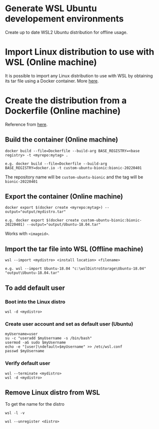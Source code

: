 # Generate WSL Ubuntu developement environments

Create up to date WSL2 Ubuntu distribution for offline usage.

# Import Linux distribution to use with WSL (Online machine)

It is possible to import any Linux distribution to use with WSL by obtaining its tar file using a Docker container. More [here](https://docs.microsoft.com/en-us/windows/wsl/use-custom-distro).

# Create the distribution from a Dockerfile (Online machine)

Reference from [here](https://source.coveo.com/2019/10/18/wsl-from-dockerfile/).

## Build the container (Online machine)
```console
docker build --file=Dockerfile --build-arg BASE_REGISTRY=<base registry> -t <myrepo:mytag> .
```
```
e.g. docker build --file=Dockerfile --build-arg BASE_REGISTRY=docker.io -t custom-ubuntu-bionic:bionic-20220401
```
The repository name will be `custom-ubuntu-bionic` and the tag will be `bionic-20220401`

## Export the container (Online machine)
```console
docker export $(docker create <myrepo:mytag>) --output="output/mydistro.tar"
```
```
e.g. docker export $(docker create custom-ubuntu-bionic:bionic-20220401) --output="output/Ubuntu-18.04.tar"
```
Works with `<imageid>`.

## Import the tar file into WSL (Offline machine)
```console
wsl --import <mydistro> <install location> <filename>
```
```
e.g. wsl --import Ubuntu-18.04 "c:\wslDistroStorage\Ubuntu-18.04" "output\Ubuntu-18.04.tar"
```

## To add default user

### Boot into the Linux distro
```console
wsl -d <mydistro>
```

### Create user account and set as default user (Ubuntu)
```console
myUsername=user
su -c "useradd $myUsername -s /bin/bash"
usermod -aG sudo $myUsername
echo -e "[user]\ndefault=$myUsername" >> /etc/wsl.conf
passwd $myUsername
```

### Verify default user
```console
wsl --terminate <mydistro>
wsl -d <mydistro>
```

## Remove Linux distro from WSL

To get the name for the distro
```console
wsl -l -v
```
```console
wsl --unregister <distro>
```